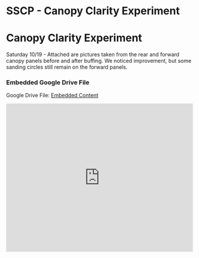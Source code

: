 # SSCP - Canopy Clarity Experiment

# Canopy Clarity Experiment

Saturday 10/19 - Attached are pictures taken from the rear and forward canopy panels before and after buffing. We noticed improvement, but some sanding circles still remain on the forward panels. 

[](https://drive.google.com/folderview?id=1vldnQYxPSLQ6wEMook6Q5g4yspTaURIk)

### Embedded Google Drive File

Google Drive File: [Embedded Content](https://drive.google.com/embeddedfolderview?id=1vldnQYxPSLQ6wEMook6Q5g4yspTaURIk#list)

<iframe width="100%" height="400" src="https://drive.google.com/embeddedfolderview?id=1vldnQYxPSLQ6wEMook6Q5g4yspTaURIk#list" frameborder="0"></iframe>


